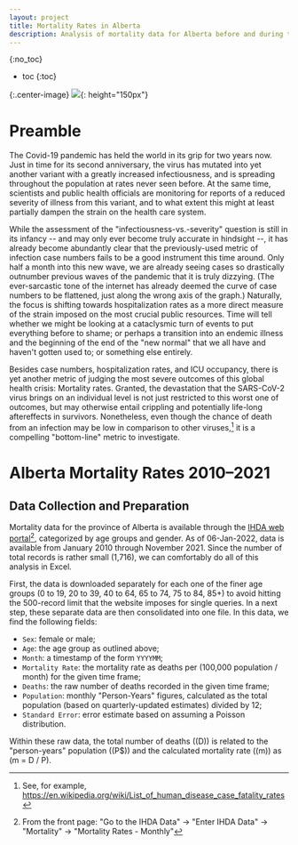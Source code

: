 ```yaml
---
layout: project
title: Mortality Rates in Alberta
description: Analysis of mortality data for Alberta before and during the Covid-19 pandemic
---
```


{:no_toc}
* toc
{:toc}

{:.center-image}
![](/projects/ab_mortality_assets/23312_lores_mod.png){: height="150px"}

# Preamble

The Covid-19 pandemic has held the world in its grip for two years now. Just in time for its second anniversary, the virus has mutated into yet another variant with a greatly increased infectiousness, and is spreading throughout the population at rates never seen before. At the same time, scientists and public health officials are monitoring for reports of a reduced severity of illness from this variant, and to what extent this might at least partially dampen the strain on the health care system.

While the assessment of the "infectiousness-vs.-severity" question is still in its infancy -- and may only ever become truly accurate in hindsight --, it has already become abundantly clear that the previously-used metric of infection case numbers fails to be a good instrument this time around. Only half a month into this new wave, we are already seeing cases so drastically outnumber previous waves of the pandemic that it is truly dizzying. (The ever-sarcastic tone of the internet has already deemed the curve of case numbers to be flattened, just along the wrong axis of the graph.) Naturally, the focus is shifting towards hospitalization rates as a more direct measure of the strain imposed on the most crucial public resources. Time will tell whether we might be looking at a cataclysmic turn of events to put everything before to shame; or perhaps a transition into an endemic illness and the beginning of the end of the "new normal" that we all have and haven't gotten used to; or something else entirely.

Besides case numbers, hospitalization rates, and ICU occupancy, there is yet another metric of judging the most severe outcomes of this global health crisis: Mortality rates. Granted, the devastation that the SARS-CoV-2 virus brings on an individual level is not just restricted to this worst one of outcomes, but may otherwise entail crippling and potentially life-long aftereffects in survivors. Nonetheless, even though the chance of death from an infection may be low in comparison to other viruses,[^fatality_rates] it is a compelling "bottom-line" metric to investigate.

# Alberta Mortality Rates 2010–2021

## Data Collection and Preparation

Mortality data for the province of Alberta is available through the [IHDA web portal](http://www.ahw.gov.ab.ca/IHDA_Retrieval/)[^ihda_data_download], categorized by age groups and gender. As of 06-Jan-2022, data is available from January 2010 through November 2021. Since the number of total records is rather small (1,716), we can comfortably do all of this analysis in Excel.

First, the data is downloaded separately for each one of the finer age groups (0 to 19, 20 to 39, 40 to 64, 65 to 74, 75 to 84, 85+) to avoid hitting the 500-record limit that the website imposes for single queries. In a next step, these separate data are then consolidated into one file. In this data, we find the following fields:

* `Sex`: female or male;
* `Age`: the age group as outlined above;
* `Month`: a timestamp of the form `YYYYMM`;
* `Mortality Rate`: the mortality rate as deaths per (100,000 population / month) for the given time frame;
* `Deaths`: the raw number of deaths recorded in the given time frame;
* `Population`: monthly "Person-Years" figures, calculated as the total population (based on quarterly-updated estimates) divided by 12;
* `Standard Error`: error estimate based on assuming a Poisson distribution.

Within these raw data, the total number of deaths (\(D\)) is related to the "person-years" population (\(P$\)) and the calculated mortality rate (\(m\)) as \(m = D / P\).




[^fatality_rates]: See, for example, https://en.wikipedia.org/wiki/List_of_human_disease_case_fatality_rates

[^ihda_data_download]: From the front page: "Go to the IHDA Data" → "Enter IHDA Data" → "Mortality" → "Mortality Rates - Monthly"
